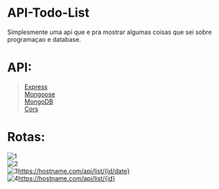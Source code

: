 # API-Todo-List

Simplesmente uma api que e pra mostrar algumas coisas que sei sobre programaçao e database.

# API:

>[Express](https://www.npmjs.com/package/express) <br>
>[Mongoose](https://www.npmjs.com/package/mongoose) <br>
>[MongoDB](https://www.mongodb.com/) <br>
>[Cors](https://www.npmjs.com/package/cors) <br>

# Rotas:

![1](https://img.shields.io/badge/POST-https%3A%2F%2Fhostname.com%2Fapi%2Flist-blue) <br>
![2](https://img.shields.io/badge/GET-https%3A%2F%2Fhostname.com%2Fapi%2Flist%2Fall-brightgreen) <br>
![3]()https://hostname.com/api/list/{id/date} <br>
![4]()https://hostname.com/api/list/{id} <br>

